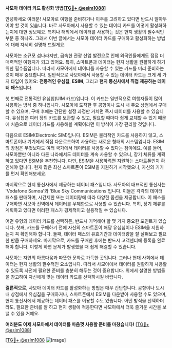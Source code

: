 **사모아 데이터 카드 활성화 방법[[TG💪+ @esim1088](https://t.me/s/esim1088)]**

안녕하세요 여러분! 사모아로 여행을 준비하거나 이주를 고려하고 있다면 반드시 알아두어야 할 것이 있습니다. 바로 사모아에서 사용할 수 있는 데이터 카드를 어떻게 활성화하는지에 대한 정보예요. 특히나 해외에서 데이터를 사용하는 것은 현지 생활의 필수적인 부분 중 하나죠. 그래서 이번 글에서는 사모아 데이터 카드를 구매하고 활성화하는 방법에 대해 자세히 설명해 드릴게요.

사모아는 소규모 섬나라지만, 급속한 관광 산업 발전으로 인해 외국인들에게도 점점 더 매력적인 여행지가 되고 있어요. 특히, 스마트폰과 데이터는 현지 생활을 원활하게 하기 위한 필수품입니다. 따라서 사모아에서 데이터를 사용할 수 있는 카드를 미리 준비하는 것이 매우 중요합니다. 일반적으로 사모아에서 사용할 수 있는 데이터 카드는 크게 세 가지 타입이 있어요: **전통적인 유심칩**, **ESIM**, 그리고 **현지 통신사에서 직접 제공하는 데이터 패스**입니다.

첫 번째로 전통적인 유심칩(UIM 카드)입니다. 이 카드는 일반적으로 여행자들이 많이 사용하는 방식 중 하나입니다. 사모아에 도착한 후 공항이나 도시 내 주요 상점에서 구매할 수 있으며, 구매 후에는 간단한 설정 과정만 거치면 즉시 데이터를 사용할 수 있습니다. 유심칩은 여러 장의 카드를 보관할 수 있고, 필요할 때마다 쉽게 교체할 수 있기 때문에 처음으로 데이터 카드를 사용해볼 계획이라면 이 방식이 가장 편리할 것입니다.

다음으로 ESIM(Electronic SIM)입니다. ESIM은 물리적인 카드를 사용하지 않고, 스마트폰이나 기기에서 직접 다운로드하여 사용하는 새로운 형태의 시스템입니다. ESIM의 장점은 무엇보다도 여러 국가에서 데이터를 사용할 수 있다는 점이에요. 예를 들어, 사모아뿐만 아니라 다른 나라에서도 데이터를 계속 사용할 수 있으니, 장기 체류를 계획하고 있다면 ESIM을 추천합니다. 다만, ESIM을 사용하려면 지원하는 스마트폰인지 확인해야 합니다. 현재 많은 최신 스마트폰이 ESIM을 지원하기 시작했으니, 자신의 기기를 먼저 확인해보세요.

마지막으로 현지 통신사에서 제공하는 데이터 패스입니다. 사모아의 대표적인 통신사는 'Vodafone Samoa'와 'Blue Sky Communications'입니다. 이들은 각각의 데이터 패스를 판매하며, 시간제한 또는 데이터량에 따라 다양한 옵션을 제공합니다. 이 패스를 구매하면 사모아 전역에서 데이터를 무제한으로 사용할 수 있습니다. 특히, 장기 체류를 계획하고 있다면 이러한 패스가 경제적이고 실용적일 수 있습니다.

어떤 유형의 데이터 카드를 선택하든, 반드시 기억해야 할 몇 가지 중요한 포인트가 있습니다. 첫째, 카드를 구매하기 전에 자신의 스마트폰이 해당 유심칩이나 ESIM을 지원하는지 꼭 확인해야 합니다. 둘째, 데이터 패스의 유효기간과 데이터량을 잘 살펴보고 필요한 만큼 구매하세요. 마지막으로, 카드를 구매한 후에는 반드시 고객센터에 등록을 완료해야 합니다. 이렇게 하면 문제가 발생했을 때 쉽게 해결할 수 있습니다.

사모아는 자연의 아름다움과 따뜻한 문화로 가득한 곳입니다. 그러나 현대 사회에서 데이터는 현지 생활의 필수적인 요소입니다. 따라서 사모아에서 데이터를 원활하게 사용할 수 있도록 사전에 필요한 준비를 충분히 해두는 것이 중요합니다. 위에서 설명한 방법들을 참고하여 자신에게 맞는 데이터 카드를 선택하시길 바랍니다.

**결론적으로**, 사모아 데이터 카드를 활성화하는 방법은 매우 간단합니다. 공항이나 도시 내 상점에서 유심칩을 구매하거나, 스마트폰에서 ESIM을 다운받아 사용할 수도 있으며, 현지 통신사에서 제공하는 데이터 패스를 이용할 수도 있습니다. 어떤 방식을 선택하더라도, 필요한 준비를 잘 하고 현지 생활에 적응한다면 사모아에서 더욱 즐거운 시간을 보낼 수 있을 거예요.

**여러분도 이제 사모아에서 데이터를 마음껏 사용할 준비를 마쳤습니다!** [[TG💪+ @esim1088](https://t.me/s/esim1088)]

[[TG💪+ @esim1088](https://t.me/s/esim1088) ![Image](https://i.postimg.cc/Y0z9fWf4/image.png)]